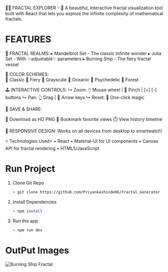 🌌✨ FRACTAL EXPLORER ✨🌌
A beautiful, interactive fractal visualization tool built with React that lets you explore the infinite complexity of mathematical fractals.

# FEATURES  

🔮 FRACTAL REALMS:
    ▸ Mandelbrot Set - The classic infinite wonder
    ▸ Julia Set - With ✨adjustable✨ parameters
    ▸ Burning Ship - The fiery fractal vessel

🎨 COLOR SCHEMES:    
    🔘 Classic         🔘 Fiery
    🔘 Grayscale    🔘 Oceanic
    🔘 Psychedelic 🔘 Forest

🕹️ INTERACTIVE CONTROLS:
    ↳ Zoom: 🖱️ Mouse wheel | 📱 Pinch | [+] [-] buttons
    ↳ Pan: 👆 Drag | 🏹 Arrow keys
    ↳ Reset: 💫 One-click magic

💾 SAVE & SHARE:

  📸 Download as HD PNG
  🔖 Bookmark favorite views
  ⏱️ View history timeline


📱 RESPONSIVE DESIGN:
    Works on all devices from desktop to smartwatch!

⚡ Technologies Used⚡
    •	React
    •	Material-UI for UI components
    •	Canvas API for fractal rendering
    •	HTML5/JavaScript

# Run Project

1. Clone Git Repo
    ```bash
    > git clone https://github.com/Priyankashinde06/Fractal_Generator

2. Install Dependencies
    ```bash
    > npm install

3. Run the app
    ```bash
    > npm run dev

# OutPut Images
<img src="https://github.com/user-attachments/assets/718fe076-b03f-43af-9590-dd5158adb3b7" alt="Burning Ship Fractal" >

